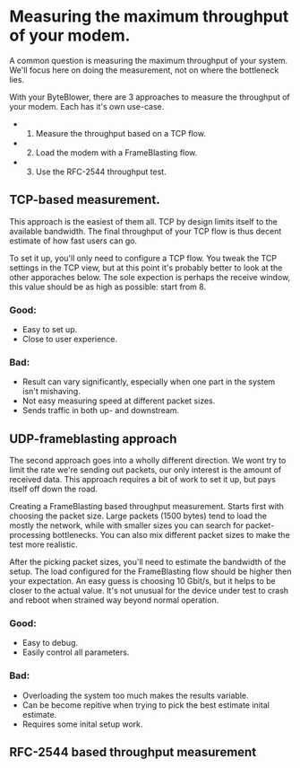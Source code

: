 # Measuring the maximum throughput of your modem.

A common question is measuring the maximum throughput of your system.
We'll focus here on doing the measurement, not on where the bottleneck lies.

With your ByteBlower, there are 3 approaches to measure the throughput of your modem. Each has it's own use-case.

* 1. Measure the throughput based on a TCP flow.
* 2. Load the modem with a FrameBlasting flow.
* 3. Use the RFC-2544 throughput test.


## TCP-based measurement.
This approach is the easiest of them all. TCP by design limits itself to the
available bandwidth. The final throughput of your TCP flow is thus decent
estimate of how fast users can go.

To set it up, you'll only need to configure a TCP flow. You tweak the TCP
settings in the TCP view, but at this point it's probably better to look at the
other apporaches below. The sole expection is perhaps the receive window, this
value should be as high as possible: start from 8.

### Good:
* Easy to set up.
* Close to user experience.


### Bad:
* Result can vary significantly, especially when one part in the system isn't mishaving.
* Not easy measuring speed at different packet sizes.
* Sends traffic in both up- and downstream.



## UDP-frameblasting approach
The second approach goes into a wholly different direction. We wont try to
limit the rate we're sending out packets, our only interest is the amount of
received data. This approach requires a bit of work to set it up, but pays
itself off down the road.

Creating a FrameBlasting based throughput measurement. Starts first with
choosing the packet size. Large packets (1500 bytes) tend to load the mostly
the network, while with smaller sizes you can search for packet-processing
bottlenecks. You can also mix different packet sizes to make the test more
realistic.

After the picking packet sizes, you'll need to estimate the bandwidth of the
setup. The load configured for the FrameBlasting flow should be higher then
your expectation.  An easy guess is choosing 10 Gbit/s, but it helps to be
closer to the actual value.  It's not unusual for the device under test to
crash and reboot when strained way beyond normal operation.

### Good:
* Easy to debug.
* Easily control all parameters.

### Bad:
* Overloading the system too much makes the results variable.
* Can be become repitive when trying to pick the best estimate inital estimate. 
* Requires some inital setup work.


## RFC-2544 based throughput measurement

